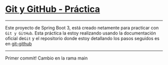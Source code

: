 # [Git y GitHub - Práctica](https://github.com/magadiflo/git-github.git)

---

Este proyecto de Spring Boot 3, está creado netamente para practicar con `Git y GitHub`. Esta práctica la estoy
realizando usando la documentación oficial de`Git` y el repositorio donde estoy detallando los pasos seguidos es en
[git-github](https://github.com/magadiflo/git-github.git)

---
Primer commit!
Cambio en la rama main